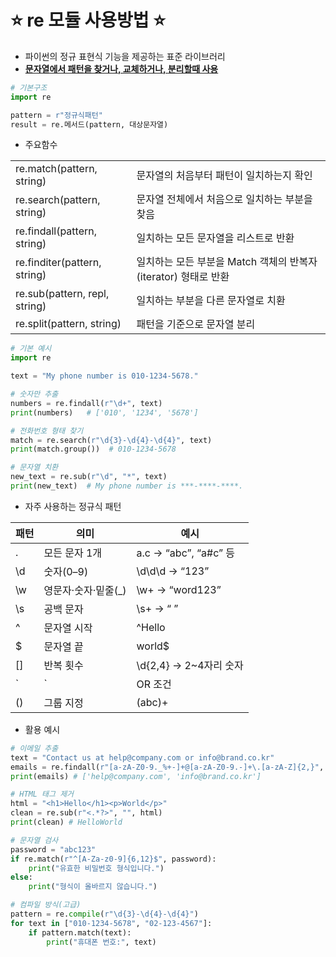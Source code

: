 # ⭐ re 모듈 사용방법 ⭐

- 파이썬의 정규 표현식 기능을 제공하는 표준 라이브러리
- <ins>**문자열에서 패턴을 찾거나, 교체하거나, 분리할때 사용**</ins>

```python
# 기본구조
import re

pattern = r"정규식패턴"
result = re.메서드(pattern, 대상문자열)
```

- 주요함수

| | |
|---|---|
|re.match(pattern, string) |문자열의 처음부터 패턴이 일치하는지 확인 |
|re.search(pattern, string) |문자열 전체에서 처음으로 일치하는 부분을 찾음 |
|re.findall(pattern, string) |일치하는 모든 문자열을 리스트로 반환 |
|re.finditer(pattern, string) |일치하는 모든 부분을 Match 객체의 반복자(iterator) 형태로 반환 |
|re.sub(pattern, repl, string) |일치하는 부분을 다른 문자열로 치환 |
|re.split(pattern, string) |패턴을 기준으로 문자열 분리 |

```python
# 기본 예시
import re

text = "My phone number is 010-1234-5678."

# 숫자만 추출
numbers = re.findall(r"\d+", text)
print(numbers)   # ['010', '1234', '5678']

# 전화번호 형태 찾기
match = re.search(r"\d{3}-\d{4}-\d{4}", text)
print(match.group())  # 010-1234-5678

# 문자열 치환
new_text = re.sub(r"\d", "*", text)
print(new_text)  # My phone number is ***-****-****.​
```

- 자주 사용하는 정규식 패턴

|패턴|의미|예시|
|---|---|---|
|. |모든 문자 1개 |a.c → “abc”, “a#c” 등 |
|\d	|숫자(0–9) |\d\d\d → “123” |
|\w	|영문자·숫자·밑줄(_) |\w+ → “word123” |
|\s |공백 문자 |\s+ → “ ” |
|^ |문자열 시작 |^Hello |
|$ |문자열 끝 |world$ |
|[]	|반복 횟수 |\d{2,4} → 2~4자리 숫자 |
|` |` |OR 조건 |
|() |그룹 지정 |(abc)+ |

- 활용 예시

```python
# 이메일 추출
text = "Contact us at help@company.com or info@brand.co.kr"
emails = re.findall(r"[a-zA-Z0-9._%+-]+@[a-zA-Z0-9.-]+\.[a-zA-Z]{2,}", text)
print(emails) # ['help@company.com', 'info@brand.co.kr']
```

```python
# HTML 태그 제거
html = "<h1>Hello</h1><p>World</p>"
clean = re.sub(r"<.*?>", "", html)
print(clean) # HelloWorld
```

```python
# 문자열 검사
password = "abc123"
if re.match(r"^[A-Za-z0-9]{6,12}$", password):
    print("유효한 비밀번호 형식입니다.")
else:
    print("형식이 올바르지 않습니다.")
```

```python
# 컴파일 방식(고급)
pattern = re.compile(r"\d{3}-\d{4}-\d{4}")
for text in ["010-1234-5678", "02-123-4567"]:
    if pattern.match(text):
        print("휴대폰 번호:", text)
```


